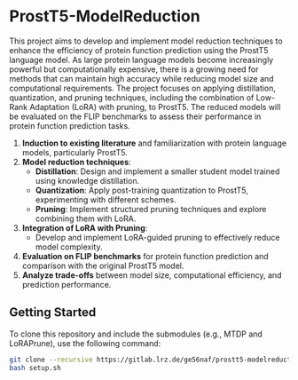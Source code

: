 # ProstT5-ModelReduction

This project aims to develop and implement model reduction techniques to enhance the efficiency of protein function prediction using the ProstT5 language model. 
As large protein language models become increasingly powerful but computationally expensive, there is a growing need for methods that can maintain high accuracy while reducing model size and computational requirements. The project focuses on applying distillation, quantization, and pruning techniques, including the combination of Low-Rank Adaptation (LoRA) with pruning, to ProstT5. The reduced models will be evaluated on the FLIP benchmarks to assess their performance in protein function prediction tasks.

1. **Induction to existing literature** and familiarization with protein language models, particularly ProstT5.
2. **Model reduction techniques**:
   - **Distillation**: Design and implement a smaller student model trained using knowledge distillation.
   - **Quantization**: Apply post-training quantization to ProstT5, experimenting with different schemes.
   - **Pruning**: Implement structured pruning techniques and explore combining them with LoRA.
3. **Integration of LoRA with Pruning**:
   - Develop and implement LoRA-guided pruning to effectively reduce model complexity.
4. **Evaluation on FLIP benchmarks** for protein function prediction and comparison with the original ProstT5 model.
5. **Analyze trade-offs** between model size, computational efficiency, and prediction performance.

## Getting Started

To clone this repository and include the submodules (e.g., MTDP and LoRAPrune), use the following command:

```bash
git clone --recursive https://gitlab.lrz.de/ge56naf/prostt5-modelreduction.git
bash setup.sh
````
